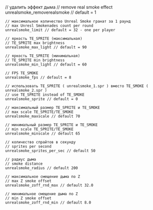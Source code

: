    // удалить эффект дыма
	// remove real smoke effect
	unrealsmoke_removerealsmoke // default = 1
	
	// максимальное количество Unreal Smoke гранат за 1 раунд
	// max Unresl Smokenades count per round
	unrealsmoke_limit // default = 32 - one per player
	
	// яркость TE_SPRITE (максимальная)
	// TE_SPRITE max brightness
	unrealsmoke_max_light // default = 90
		
	// яркость TE_SPRITE (минимальная)
	// TE_SPRITE min brightness
	unrealsmoke_min_light // default = 60
	
	// FPS TE_SMOKE
	unrealsmoke_fps // default = 8
		
	// использовать TE_SPRITE ( unrealsmoke_1.spr ) вместо TE_SMOKE ( unrealsmoke_2.spr )
	// use TE_SPRITE instead of TE_SMOKE
	unrealsmoke_sprite // default = 0
	
	// максимальный размер TE_SPRITE и TE_SMOKE
	// max scale TE_SPRITE/TE_SMOKE
	unrealsmoke_maxscale // default 70
	
	// минимальный размер TE_SPRITE и TE_SMOKE
	// min scale TE_SPRITE/TE_SMOKE
	unrealsmoke_minscale // default 65
	
	// количество спрайтов в секунду
	// sprites per second
	unrealsmoke_sprites_per_sec // default 50
	
	// радиус дыма
	// smoke distance
	unrealsmoke_radius // default 200
	
	// максимальное смещение дыма по Z
	// max Z smoke offset 
	unrealsmoke_zoff_rnd_max // default 32.0
	
	// минимальное смещение дыма по Z
	// min Z smoke offset 
	unrealsmoke_zoff_rnd_min // default 8.0
